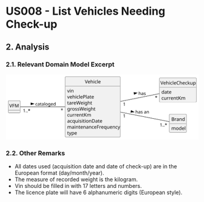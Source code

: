 # US008 - List Vehicles Needing Check-up

## 2. Analysis

### 2.1. Relevant Domain Model Excerpt 

![Domain Model](svg/us008-domain-model.svg)

### 2.2. Other Remarks

- All dates used (acquisition date and date of check-up) are in the European format (day/month/year).
- The measure of recorded weight is the kilogram.
- Vin should be filled in with 17 letters and numbers.
- The licence plate will have 6 alphanumeric digits (European style).